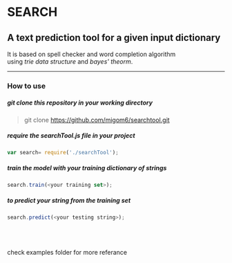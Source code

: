 # SEARCH
## A text prediction tool for a given input dictionary
It is based on spell checker and word completion algorithm <br>
using _trie data structure_ and _bayes' theorm_.

<hr>

### How to use

##### git clone this repository in your working directory
> git clone https://github.com/migom6/searchtool.git
##### require the searchTool.js file in your project
```javascript
var search= require('./searchTool');
```
##### train the model with your training dictionary of strings
```javascript
search.train(<your training set>);
```
##### to predict your string from the training set 
```javascript
search.predict(<your testing string>);
```
<br>
<br>
<br>
check examples folder for more referance

